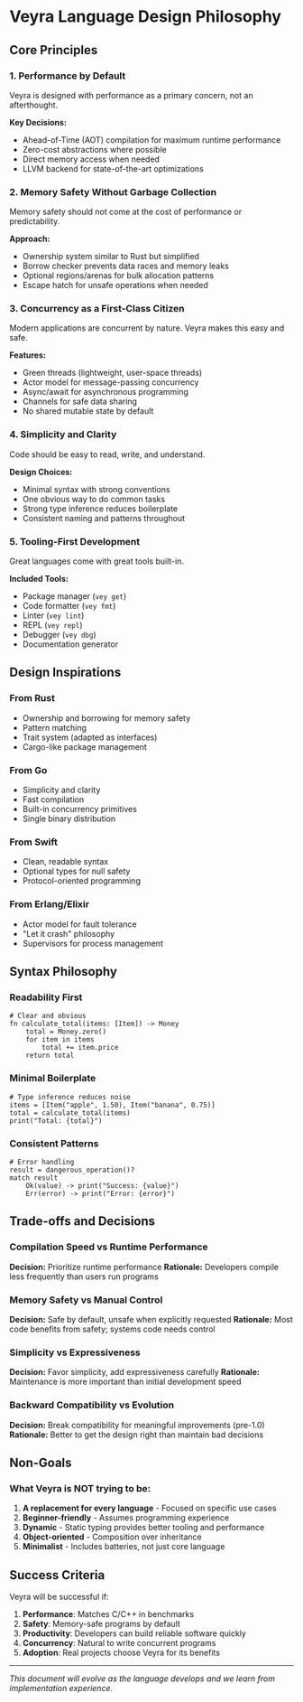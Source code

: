 # Veyra Language Design Philosophy

## Core Principles

### 1. Performance by Default
Veyra is designed with performance as a primary concern, not an afterthought.

**Key Decisions:**
- Ahead-of-Time (AOT) compilation for maximum runtime performance
- Zero-cost abstractions where possible
- Direct memory access when needed
- LLVM backend for state-of-the-art optimizations

### 2. Memory Safety Without Garbage Collection
Memory safety should not come at the cost of performance or predictability.

**Approach:**
- Ownership system similar to Rust but simplified
- Borrow checker prevents data races and memory leaks
- Optional regions/arenas for bulk allocation patterns
- Escape hatch for unsafe operations when needed

### 3. Concurrency as a First-Class Citizen
Modern applications are concurrent by nature. Veyra makes this easy and safe.

**Features:**
- Green threads (lightweight, user-space threads)
- Actor model for message-passing concurrency
- Async/await for asynchronous programming
- Channels for safe data sharing
- No shared mutable state by default

### 4. Simplicity and Clarity
Code should be easy to read, write, and understand.

**Design Choices:**
- Minimal syntax with strong conventions
- One obvious way to do common tasks
- Strong type inference reduces boilerplate
- Consistent naming and patterns throughout

### 5. Tooling-First Development
Great languages come with great tools built-in.

**Included Tools:**
- Package manager (`vey get`)
- Code formatter (`vey fmt`)
- Linter (`vey lint`)
- REPL (`vey repl`)
- Debugger (`vey dbg`)
- Documentation generator

## Design Inspirations

### From Rust
- Ownership and borrowing for memory safety
- Pattern matching
- Trait system (adapted as interfaces)
- Cargo-like package management

### From Go
- Simplicity and clarity
- Fast compilation
- Built-in concurrency primitives
- Single binary distribution

### From Swift
- Clean, readable syntax
- Optional types for null safety
- Protocol-oriented programming

### From Erlang/Elixir
- Actor model for fault tolerance
- "Let it crash" philosophy
- Supervisors for process management

## Syntax Philosophy

### Readability First
```veyra
# Clear and obvious
fn calculate_total(items: [Item]) -> Money
    total = Money.zero()
    for item in items
        total += item.price
    return total
```

### Minimal Boilerplate
```veyra
# Type inference reduces noise
items = [Item("apple", 1.50), Item("banana", 0.75)]
total = calculate_total(items)
print("Total: {total}")
```

### Consistent Patterns
```veyra
# Error handling
result = dangerous_operation()?
match result
    Ok(value) -> print("Success: {value}")
    Err(error) -> print("Error: {error}")
```

## Trade-offs and Decisions

### Compilation Speed vs Runtime Performance
**Decision:** Prioritize runtime performance
**Rationale:** Developers compile less frequently than users run programs

### Memory Safety vs Manual Control  
**Decision:** Safe by default, unsafe when explicitly requested
**Rationale:** Most code benefits from safety; systems code needs control

### Simplicity vs Expressiveness
**Decision:** Favor simplicity, add expressiveness carefully
**Rationale:** Maintenance is more important than initial development speed

### Backward Compatibility vs Evolution
**Decision:** Break compatibility for meaningful improvements (pre-1.0)
**Rationale:** Better to get the design right than maintain bad decisions

## Non-Goals

### What Veyra is NOT trying to be:

1. **A replacement for every language** - Focused on specific use cases
2. **Beginner-friendly** - Assumes programming experience
3. **Dynamic** - Static typing provides better tooling and performance  
4. **Object-oriented** - Composition over inheritance
5. **Minimalist** - Includes batteries, not just core language

## Success Criteria

Veyra will be successful if:
1. **Performance**: Matches C/C++ in benchmarks
2. **Safety**: Memory-safe programs by default
3. **Productivity**: Developers can build reliable software quickly
4. **Concurrency**: Natural to write concurrent programs
5. **Adoption**: Real projects choose Veyra for its benefits

---

*This document will evolve as the language develops and we learn from implementation experience.*